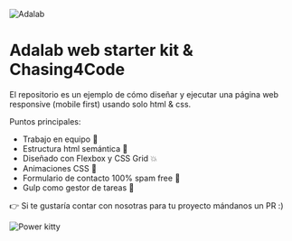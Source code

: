 ![Adalab](http://beta.adalab.es/e-s1-chasing4code/assets/images/logo-adalab.png)
# Adalab web starter kit & Chasing4Code
      



El repositorio es un ejemplo de cómo diseñar y ejecutar una página web responsive (mobile first) usando solo html & css.

Puntos principales:

 - Trabajo en equipo :two_women_holding_hands: 
 - Estructura html semántica :raised_hands:
 - Diseñado con Flexbox y CSS Grid :collision:
 - Animaciones CSS :rainbow:
 - Formulario de contacto 100% spam free :star2:
 - Gulp como gestor de tareas :tropical_drink:



:point_right: Si te gustaría contar con nosotras para tu proyecto mándanos un PR :)


![Power kitty](https://media.giphy.com/media/vFKqnCdLPNOKc/giphy.gif)


 
